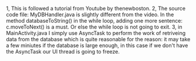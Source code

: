 1, This is followed a tutorial from Youtube by thenewboston. 
2, The source code file: MyDBHandler.java is slightly different from the video. 
In the method databaseToString() in the while loop, adding one more sentence: c.moveToNext() is a must. Or else the while loop is not going to exit. 
3, in MainActivity.java I simply use AsyncTask to perform the work of retriveing data from the database which is quite reasonable for the reason: it may take a few miniutes if the database is large enough, in this case if we don't have the AsyncTask our UI thread is going to freeze.
